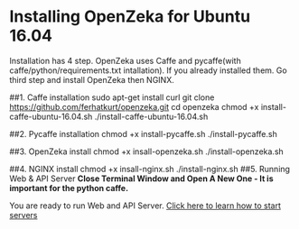 # Installing OpenZeka for Ubuntu 16.04
Installation has 4 step. OpenZeka uses Caffe and pycaffe(with caffe/python/requirements.txt intallation). If you already installed them. Go third step and install OpenZeka then NGINX.

##1. Caffe installation
    sudo apt-get install curl
    git clone https://github.com/ferhatkurt/openzeka.git
    cd openzeka
    chmod +x install-caffe-ubuntu-16.04.sh
    ./install-caffe-ubuntu-16.04.sh

##2. Pycaffe installation
    chmod +x install-pycaffe.sh
    ./install-pycaffe.sh

##3. OpenZeka install
    chmod +x insall-openzeka.sh
    ./install-openzeka.sh

##4. NGINX install
    chmod +x insall-nginx.sh
    ./install-nginx.sh
##5. Running Web & API Server
**Close Terminal Window and Open A New One - It is important for the python caffe.**

You are ready to run Web and API Server. [Click here to learn how to start servers](https://github.com/ferhatkurt/openzeka/wiki/Running-Web-and-API-Server)